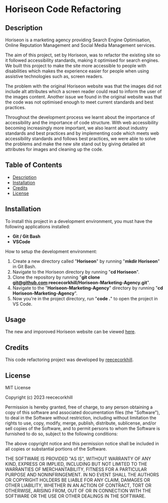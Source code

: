 # Horiseon Code Refactoring

## Description

Horiseon is a marketing agency providing Search Engine Optimisation, Online Reputation Management and Social Media Management services. 

The aim of this project, set by Horiseon, was to refactor the existing site so it followed accessibility standards, making it optimised for search engines. We built this project to make the site more accessible to people with disabilities which makes the experience easier for people when using assistive technologies such as, screen readers. 

The problem with the original Horiseon website was that the images did not include alt attributes which a screen reader could read to inform the user of the images content. Another issue we found in the original website was that the code was not optimised enough to meet current standards and best practices.

Throughout the development process we learnt about the importance of accessibility and the importance of code structure. With web accessibility becoming increasingly more important, we also learnt about industry standards and best practices and by implementing code which meets web accessibility standards and follows best practices, we were able to solve the problems and make the new site stand out by giving detailed alt attributes for images and cleaning up the code.

## Table of Contents

- [Description](#description)
- [Installation](#installation)
- [Credits](#credits)
- [License](#license)

## Installation

To install this project in a development environment, you must have the following applications installed:

- **Git / Git Bash**
- **VSCode**

How to setup the development environment:

1. Create a new directory called "**Horiseon**" by running "**mkdir Horiseon**" in Git Bash.
2. Navigate to the Horiseon directory by running "**cd Horiseon**".
3. Clone the repository by running "**git clone git@github.com:reececorkhill/Horiseon-Marketing-Agency.git**".
4. Navigate to the "**Horiseon-Marketing-Agency**" directory by running "**cd Horiseon-Marketing-Agency**".
5. Now you're in the project directory, run "**code .**" to open the project in VS Code.

## Usage

The new and imporoved Horiseon website can be viewed <a href="https://reececorkhill.github.io/Horiseon-Code-Refactoring/"> here</a>.

## Credits

This code refactoring project was developed by <a href="https://github.com/reececorkhill">reececorkhill</a>.

## License

MIT License

Copyright (c) 2023 reececorkhill

Permission is hereby granted, free of charge, to any person obtaining a copy
of this software and associated documentation files (the "Software"), to deal
in the Software without restriction, including without limitation the rights
to use, copy, modify, merge, publish, distribute, sublicense, and/or sell
copies of the Software, and to permit persons to whom the Software is
furnished to do so, subject to the following conditions:

The above copyright notice and this permission notice shall be included in all
copies or substantial portions of the Software.

THE SOFTWARE IS PROVIDED "AS IS", WITHOUT WARRANTY OF ANY KIND, EXPRESS OR
IMPLIED, INCLUDING BUT NOT LIMITED TO THE WARRANTIES OF MERCHANTABILITY,
FITNESS FOR A PARTICULAR PURPOSE AND NONINFRINGEMENT. IN NO EVENT SHALL THE
AUTHORS OR COPYRIGHT HOLDERS BE LIABLE FOR ANY CLAIM, DAMAGES OR OTHER
LIABILITY, WHETHER IN AN ACTION OF CONTRACT, TORT OR OTHERWISE, ARISING FROM,
OUT OF OR IN CONNECTION WITH THE SOFTWARE OR THE USE OR OTHER DEALINGS IN THE
SOFTWARE.
